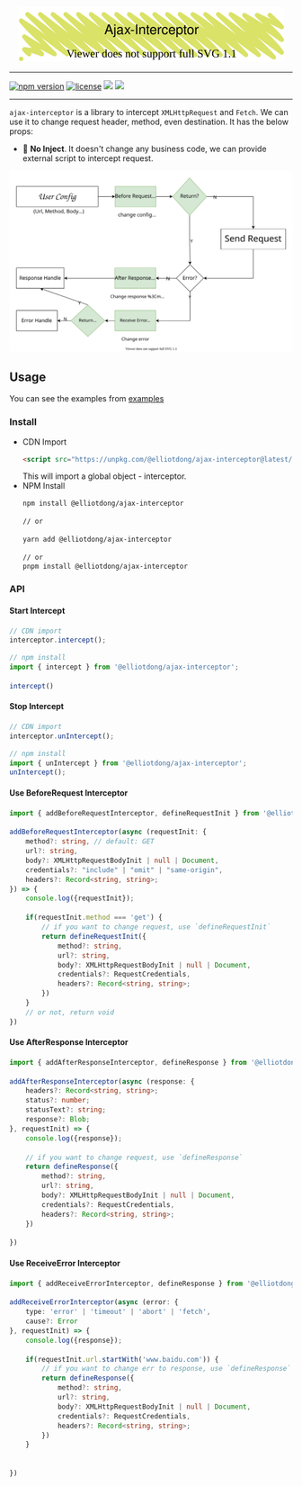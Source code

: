 <p align="center"><img src='./docs/icon.svg' width="474px" height="98px"/></p>

---

[![npm version](https://img.shields.io/npm/v/@elliotdong/ajax-interceptor?color=blue)](https://www.npmjs.org/package/@elliotdong/ajax-interceptor) [![license](https://img.shields.io/github/license/mashape/apistatus.svg)](https://opensource.org/licenses/mit-license.php) ![](https://img.shields.io/badge/TypeScript-support-orange.svg)   [![](https://img.shields.io/bundlephobia/minzip/@elliotdong/ajax-interceptor/latest)](https://unpkg.com/ajax-hook@2.0.0/dist/ajaxhook.core.min.js)

---

`ajax-interceptor` is a library to intercept `XMLHttpRequest` and `Fetch`. We can use it to change request header, method, even destination. It has the below props:

* 🍃 **No Inject**. It doesn't change any business code, we can provide external script to intercept request.

<img src='./docs/process.svg'/>

## Usage
You can see the examples from [examples](./examples/)
### Install

* CDN Import
    ```html
    <script src="https://unpkg.com/@elliotdong/ajax-interceptor@latest/dist/index.umd.cjs"></script>
    ```
    This will import a global object - interceptor.
 * NPM Install
    ```
    npm install @elliotdong/ajax-interceptor

    // or

    yarn add @elliotdong/ajax-interceptor

    // or
    pnpm install @elliotdong/ajax-interceptor
    ```
### API

#### Start Intercept

```js
// CDN import
interceptor.intercept();

```

```js
// npm install
import { intercept } from '@elliotdong/ajax-interceptor';

intercept()
```
#### Stop Intercept
```js
// CDN import
interceptor.unIntercept();
```

```js
// npm install
import { unIntercept } from '@elliotdong/ajax-interceptor';
unIntercept();
```
#### Use BeforeRequest Interceptor
```ts
import { addBeforeRequestInterceptor, defineRequestInit } from '@elliotdong/ajax-interceptor';

addBeforeRequestInterceptor(async (requestInit: {
    method?: string, // default: GET
    url?: string,
    body?: XMLHttpRequestBodyInit | null | Document,
    credentials?: "include" | "omit" | "same-origin",
    headers?: Record<string, string>;
}) => {
    console.log({requestInit});

    if(requestInit.method === 'get') {
        // if you want to change request, use `defineRequestInit`
        return defineRequestInit({
            method?: string,
            url?: string,
            body?: XMLHttpRequestBodyInit | null | Document,
            credentials?: RequestCredentials,
            headers?: Record<string, string>;
        })
    }
    // or not, return void
})
```

#### Use AfterResponse Interceptor
```ts
import { addAfterResponseInterceptor, defineResponse } from '@elliotdong/ajax-interceptor';

addAfterResponseInterceptor(async (response: {
    headers?: Record<string, string>;
    status?: number;
    statusText?: string;
    response?: Blob;
}, requestInit) => {
    console.log({response});

    // if you want to change request, use `defineResponse`
    return defineResponse({
        method?: string,
        url?: string,
        body?: XMLHttpRequestBodyInit | null | Document,
        credentials?: RequestCredentials,
        headers?: Record<string, string>;
    })

})
```
#### Use ReceiveError Interceptor
```ts
import { addReceiveErrorInterceptor, defineResponse } from '@elliotdong/ajax-interceptor';

addReceiveErrorInterceptor(async (error: {
    type: 'error' | 'timeout' | 'abort' | 'fetch',
    cause?: Error
}, requestInit) => {
    console.log({response});

    if(requestInit.url.startWith('www.baidu.com')) {
        // if you want to change err to response, use `defineResponse`
        return defineResponse({
            method?: string,
            url?: string,
            body?: XMLHttpRequestBodyInit | null | Document,
            credentials?: RequestCredentials,
            headers?: Record<string, string>;
        })
    }
    

})
```


